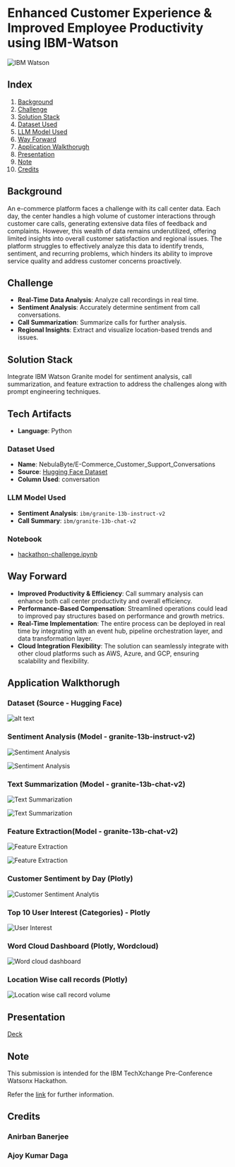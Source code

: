 # Enhanced Customer Experience & Improved Employee Productivity using IBM-Watson

![IBM Watson](images/image-1.png)

## Index
1. [Background](#background)
2. [Challenge](#challenge)
3. [Solution Stack](#solution-stack)
4. [Dataset Used](#dataset-used)
5. [LLM Model Used](#llm-model-used)
6. [Way Forward](#way-forward)
7. [Application Walkthorugh](#application-walkthorugh)
8. [Presentation](#Presentation)
9. [Note](#Note)
10. [Credits](##credits)

## Background
An e-commerce platform faces a challenge with its call center data. Each day, the center handles a high volume of customer interactions through customer care calls, generating extensive data files of feedback and complaints. However, this wealth of data remains underutilized, offering limited insights into overall customer satisfaction and regional issues. The platform struggles to effectively analyze this data to identify trends, sentiment, and recurring problems, which hinders its ability to improve service quality and address customer concerns proactively.

## Challenge
- **Real-Time Data Analysis**: Analyze call recordings in real time.
- **Sentiment Analysis**: Accurately determine sentiment from call conversations.
- **Call Summarization**: Summarize calls for further analysis.
- **Regional Insights**: Extract and visualize location-based trends and issues.

## Solution Stack
Integrate IBM Watson Granite model for sentiment analysis, call summarization, and feature extraction to address the challenges along with prompt engineering techniques.


## Tech Artifacts
- **Language**: Python

### Dataset Used
- **Name**: NebulaByte/E-Commerce_Customer_Support_Conversations
- **Source**: [Hugging Face Dataset](https://huggingface.co/datasets/NebulaByte/E-Commerce_Customer_Support_Conversations)
- **Column Used**: conversation

### LLM Model Used
- **Sentiment Analysis**: `ibm/granite-13b-instruct-v2`
- **Call Summary**: `ibm/granite-13b-chat-v2`

### Notebook 
- [hackathon-challenge.ipynb](https://github.com/meanirban100/IBM-Watson-Hackathon/blob/main/hackathon-challenge.ipynb)

## Way Forward
- **Improved Productivity & Efficiency**: Call summary analysis can enhance both call center productivity and overall efficiency.
- **Performance-Based Compensation**: Streamlined operations could lead to improved pay structures based on performance and growth metrics.
- **Real-Time Implementation**: The entire process can be deployed in real time by integrating with an event hub, pipeline orchestration layer, and data transformation layer.
- **Cloud Integration Flexibility**: The solution can seamlessly integrate with other cloud platforms such as AWS, Azure, and GCP, ensuring scalability and flexibility.


## Application Walkthorugh

### Dataset (Source - Hugging Face)

![alt text](images/image-2.png)

### Sentiment Analysis (Model - granite-13b-instruct-v2)

![Sentiment Analysis](images/image-3.png)

![Sentiment Analysis](images/image-4.png)


### Text Summarization (Model - granite-13b-chat-v2)

![Text Summarization](images/image-5.png)

![Text Summarization](images/image-7.png)

### Feature Extraction(Model - granite-13b-chat-v2)
![Feature Extraction](images/image-8.png)

![Feature Extraction](images/image-9.png)

### Customer Sentiment by Day (Plotly)

![Customer Sentiment Analytis](images/image-10.png)

### Top 10 User Interest (Categories) - Plotly

![User Interest](images/image-11.png)

### Word Cloud Dashboard (Plotly, Wordcloud)

![Word cloud dashboard](images/image-12.png)

### Location Wise call records (Plotly)

![Location wise call record volume](images/image-13.png)

## Presentation
[Deck](https://github.com/meanirban100/IBM-Watson-Hackathon/blob/main/IBM-Watson-Presentation.pptx)

## Note

This submission is intended for the IBM TechXchange Pre-Conference Watsonx Hackathon. 

Refer the [link](https://compete.pretxchack.watsonx-challenge.ibm.com/competitions/pre-txc) for further information. 


## Credits
### Anirban Banerjee
### Ajoy Kumar Daga